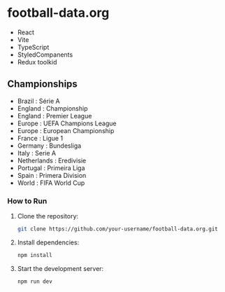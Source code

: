# football-data.org

- React
- Vite
- TypeScript
- StyledCompanents
- Redux toolkid 

## Championships
- Brazil : Série A
- England : Championship
- England : Premier League
- Europe : UEFA Champions League
- Europe : European Championship
- France : Ligue 1
- Germany : Bundesliga
- Italy : Serie A
- Netherlands : Eredivisie
- Portugal : Primeira Liga
- Spain : Primera Division
- World : FIFA World Cup

### How to Run

1. Clone the repository:

   ```bash
   git clone https://github.com/your-username/football-data.org.git

2. Install dependencies:

   ```bash
   npm install

3. Start the development server:
   ```bash
   npm run dev

